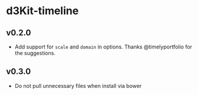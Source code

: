 # d3Kit-timeline

## v0.2.0
- Add support for ```scale``` and ```domain``` in options. Thanks @timelyportfolio for the suggestions.

## v0.3.0
- Do not pull unnecessary files when install via bower